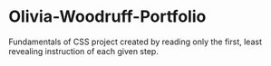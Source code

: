 # Olivia-Woodruff-Portfolio
Fundamentals of CSS project created by reading only the first, least revealing instruction of each given step. 
